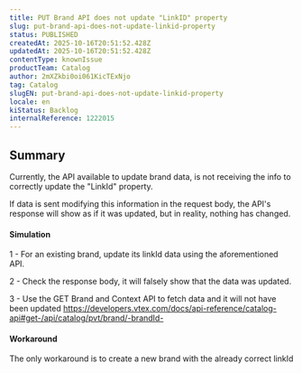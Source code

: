 ```yaml
---
title: PUT Brand API does not update "LinkID" property
slug: put-brand-api-does-not-update-linkid-property
status: PUBLISHED
createdAt: 2025-10-16T20:51:52.428Z
updatedAt: 2025-10-16T20:51:52.428Z
contentType: knownIssue
productTeam: Catalog
author: 2mXZkbi0oi061KicTExNjo
tag: Catalog
slugEN: put-brand-api-does-not-update-linkid-property
locale: en
kiStatus: Backlog
internalReference: 1222015
---
```


## Summary


Currently, the API available to update brand data, is not receiving the info to correctly update the "LinkId" property.

If data is sent modifying this information in the request body, the API's response will show as if it was updated, but in reality, nothing has changed.


#### Simulation


1 - For an existing brand, update its linkId data using the aforementioned API.

2 - Check the response body, it will falsely show that the data was updated.

3 - Use the GET Brand and Context API to fetch data and it will not have been updated https://developers.vtex.com/docs/api-reference/catalog-api#get-/api/catalog/pvt/brand/-brandId-


#### Workaround


The only workaround is to create a new brand with the already correct linkId




